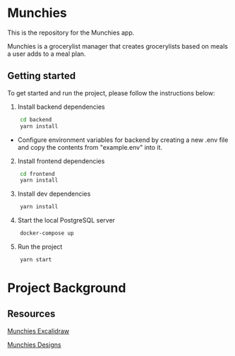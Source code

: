 # Munchies

This is the repository for the Munchies app.

Munchies is a grocerylist manager that creates grocerylists based on meals a user adds to a meal plan.

## Getting started

To get started and run the project, please follow the instructions below:

1. Install backend dependencies

```sh
    cd backend
    yarn install
```

 - Configure environment variables for backend by creating a new .env file and copy the contents from "example.env" into it.


2.  Install frontend dependencies

```sh
    cd frontend
    yarn install
```

3. Install dev dependencies

```sh
    yarn install
```

4. Start the local PostgreSQL server

```sh
    docker-compose up
```

5. Run the project

```sh
    yarn start
```

# Project Background

## Resources

[Munchies Excalidraw](https://excalidraw.com/#json=SW7AkPSuMpKeYJgiYuiNY,eSI40X03fBybz0p_4ZTiQw "Munchies Excalidraw")

[Munchies Designs](https://www.figma.com/file/bVzBBkR9jTt2w1SlU1xf47/Untitled?node-id=0%3A1 "Munchies Designs")


